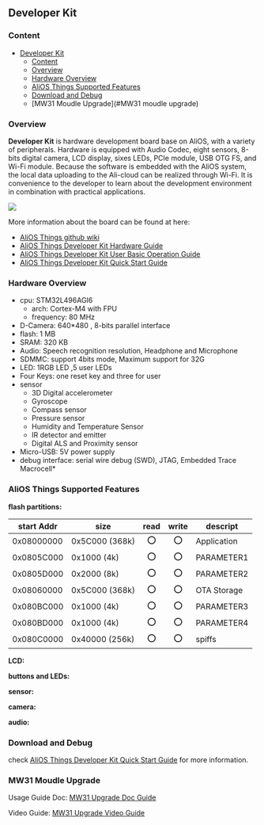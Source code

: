 ## Developer Kit

### Content
- [Developer Kit](#developer-kit)
    - [Content](#content)
    - [Overview](#overview)
    - [Hardware Overview](#hardware-overview)
    - [AliOS Things Supported Features](#alios-things-supported-features)
    - [Download and Debug](#download-and-debug)
    - [MW31 Moudle Upgrade](#MW31 moudle upgrade)

### Overview

**Developer Kit** is hardware development board base on AliOS, with a variety of peripherals. Hardware is equipped with Audio Codec, eight sensors, 8-bits digital camera, LCD display, sixes LEDs, PCIe module, USB OTG FS, and Wi-Fi module. Because the software is embedded with the AliOS system, the local data uploading to the Ali-cloud can be realized through Wi-Fi. It is convenience to the developer to learn about the development environment in combination with practical applications.

![](https://img.alicdn.com/tfs/TB122RCtntYBeNjy1XdXXXXyVXa-2373-3121.png)

More information about the board can be found at here:

- [AliOS Things github wiki](https://github.com/alibaba/AliOS-Things/wiki)
- [AliOS Things Developer Kit Hardware Guide](https://github.com/alibaba/AliOS-Things/wiki/AliOS-Things-Developer-Kit-Hardware-Guide)
- [AliOS Things Developer Kit User Basic Operation Guide](https://github.com/alibaba/AliOS-Things/wiki/AliOS-Things-Developer-Kit-User-Basic-Operation-Guide)
- [AliOS Things Developer Kit Quick Start Guide](https://github.com/alibaba/AliOS-Things/wiki/AliOS-Things-Developer-Kit-Quick-Start-Guide)

### Hardware Overview

* cpu: STM32L496AGI6
    * arch: Cortex-M4 with FPU
    * frequency: 80 MHz
* D-Camera: 640*480 , 8-bits parallel interface
* flash: 1 MB
* SRAM: 320 KB
* Audio: Speech recognition resolution, Headphone and Microphone
* SDMMC: support 4bits mode, Maximum support for 32G
* LED: 1RGB LED ,5 user LEDs
* Four Keys: one reset key and three for user
* sensor
    * 3D Digital accelerometer
    * Gyroscope
    * Compass sensor
    * Pressure sensor
    * Humidity and Temperature Sensor
    * IR detector and emitter
    * Digital ALS and Proximity sensor
* Micro-USB: 5V power supply
* debug interface: serial wire debug (SWD), JTAG, Embedded Trace Macrocell*


### AliOS Things Supported Features

**flash partitions:**

|start Addr   |size             |read|write|descript|
|-------------|-----------------|:-:|:-:|-----------|
|0x08000000   |0x5C000 (368k)   |:o:|:o:|Application|
|0x0805C000   |0x1000 (4k)      |:o:|:o:|PARAMETER1 |
|0x0805D000   |0x2000 (8k)      |:o:|:o:|PARAMETER2 |
|0x08060000   |0x5C000 (368k)   |:o:|:o:|OTA Storage|
|0x080BC000   |0x1000 (4k)      |:o:|:o:|PARAMETER3 |
|0x080BD000   |0x1000 (4k)      |:o:|:o:|PARAMETER4 |
|0x080C0000   |0x40000 (256k)   |:o:|:o:|spiffs     |

**LCD:**

**buttons and LEDs:**

**sensor:**

**camera:**

**audio:**

### Download and Debug

check [AliOS Things Developer Kit Quick Start Guide](https://github.com/alibaba/AliOS-Things/wiki/AliOS-Things-Developer-Kit-Quick-Start-Guide#24-%E5%BC%80%E5%A7%8B%E7%83%A7%E5%86%99) for more information.

### MW31 Moudle Upgrade

Usage Guide Doc: [MW31 Upgrade Doc Guide](https://github.com/aliosthings/wiki/blob/master/external/MW31_Upgrade_Guide.md)

Video Guide: [MW31 Upgrade Video Guide](https://v.youku.com/v_show/id_XMzc1NjE4NzI2MA==.html?spm=a2hzp.8253869.0.0)
